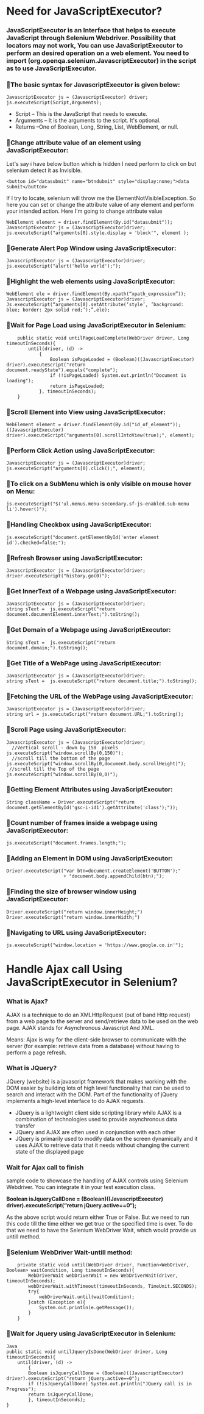 # Need for JavaScriptExecutor? 

### JavaScriptExecutor is an Interface that helps to execute JavaScript through Selenium Webdriver. Possibility that locators may not work, You can use JavaScriptExecutor to perform an desired operation on a web element. You need to import (org.openqa.selenium.JavascriptExecutor) in the script as to use JavaScriptExecutor. 
### :dart:The basic syntax for JavascriptExecutor is given below: <br> 
```
JavascriptExecutor js = (JavascriptExecutor) driver;  
js.executeScript(Script,Arguments);
```
* Script – This is the JavaScript that needs to execute.
* Arguments – It is the arguments to the script. It's optional.
* Returns –One of Boolean, Long, String, List, WebElement, or null.
### :dart:Change attribute value of an element using JavaScriptExecutor: 
Let's say i have below button which is hidden I need perform to click on but selenium detect it as Invisible.
```
<button id="datasubmit" name="btndubmit" style="display:none;">data submit</button>
```
If I try to locate, selenium will throw me the ElementNotVisibleException. So here you can set or change the attribute value of any element and perform your intended action. Here I'm going to change attribute value
```
WebElement element = driver.findElement(By.id("datasubmit"));
JavascriptExecutor js = (JavascriptExecutor)driver;
js.executeScript("arguments[0].style.display = 'block'", element );
```
### :dart:Generate Alert Pop Window using JavaScriptExecutor: 
```
JavascriptExecutor js = (JavascriptExecutor)driver;
js.executeScript("alert('hello world');");
```
### :dart:Highlight the web elements using JavaScriptExecutor: 
```
WebElement ele = driver.findElement(By.xpath(“xpath_expression”));
JavascriptExecutor js = (JavascriptExecutor)driver;
Js.executeScript(“arguments[0].setAttribute(‘style’, ’background: blue; border: 2px solid red;’);”,ele);
```
### :dart:Wait for Page Load using JavaScriptExecutor in Selenium: 
```
	public static void untilPageLoadComplete(WebDriver driver, Long timeoutInSeconds){
		until(driver, (d) ->
			{
				Boolean isPageLoaded = (Boolean)((JavascriptExecutor) driver).executeScript("return document.readyState").equals("complete");
				if (!isPageLoaded) System.out.println("Document is loading");
				return isPageLoaded;
			}, timeoutInSeconds);
	}
```
### :dart:Scroll Element into View using JavaScriptExecutor: 
```
WebElement element = driver.findElement(By.id("id_of_element"));
((JavascriptExecutor) driver).executeScript("arguments[0].scrollIntoView(true);", element);
```
### :dart:Perform Click Action using JavaScriptExecutor: 
```
JavascriptExecutor js = (JavascriptExecutor)driver;
js.executeScript("arguments[0].click();", element);
```
### :dart:To click on a SubMenu which is only visible on mouse hover on Menu: 
```
js.executeScript("$('ul.menus.menu-secondary.sf-js-enabled.sub-menu li').hover()");
```
### :dart:Handling Checkbox using JavaScriptExecutor: 
```
js.executeScript("document.getElementById('enter element id').checked=false;");
```
### :dart:Refresh Browser using JavaScriptExecutor: 
```
JavascriptExecutor js = (JavascriptExecutor)driver;
driver.executeScript("history.go(0)");
```
### :dart:Get InnerText of a Webpage using JavaScriptExecutor: 
```
JavascriptExecutor js = (JavascriptExecutor)driver;
string sText =  js.executeScript("return document.documentElement.innerText;").toString();
```
### :dart:Get Domain of a Webpage using JavaScriptExecutor: 
```
String sText =  js.executeScript("return document.domain;").toString();
```
### :dart:Get Title of a WebPage using JavaScriptExecutor: 
```
JavascriptExecutor js = (JavascriptExecutor)driver;
string sText =  js.executeScript("return document.title;").toString();
```
### :dart:Fetching the URL of the WebPage using JavaScriptExecutor: 
```
JavascriptExecutor js = (JavascriptExecutor)driver;
string url = js.executeScript("return document.URL;").toString();
```
### :dart:Scroll Page using JavaScriptExecutor: 
```
JavascriptExecutor js = (JavascriptExecutor)driver;
  //Vertical scroll - down by 150  pixels
js.executeScript("window.scrollBy(0,150)");
  //scroll till the bottom of the page 
js.executeScript("window.scrollBy(0,document.body.scrollHeight)");
 //scroll till the Top of the page 
js.executeScript("window.scrollBy(0,0)");
```
### :dart:Getting Element Attributes using JavaScriptExecutor: 
```
String className = Driver.executeScript("return document.getElementById('gsc-i-id1').getAttribute('class');"));
```
### :dart:Count number of frames inside a webpage using JavaScriptExecutor: 
```
js.executeScript("document.frames.length;");
```
### :dart:Adding an Element in DOM using JavaScriptExecutor: 
```
Driver.executeScript("var btn=document.createElement('BUTTON');"
                     + "document.body.appendChild(btn);");
```
### :dart:Finding the size of browser window using JavaScriptExecutor: 
```
Driver.executeScript("return window.innerHeight;")
Driver.executeScript("return window.innerWidth;")
```
### :dart:Navigating to URL using JavaScriptExecutor: 
```
js.executeScript("window.location = 'https://www.google.co.in'");
```
# Handle Ajax call Using JavaScriptExecutor in Selenium? 
### What is Ajax?
AJAX is a technique to do an XMLHttpRequest (out of band Http request) from a web page to the server and send/retrieve data to be used on the web page. AJAX stands for Asynchronous Javascript And XML.

Means: Ajax is way for the client-side browser to communicate with the server (for example: retrieve data from a database) without having to perform a page refresh.
### What is JQuery?
JQuery (website) is a javascript framework that makes working with the DOM easier by building lots of high level functionality that can be used to search and interact with the DOM. Part of the functionality of jQuery implements a high-level interface to do AJAX requests. 

* JQuery is a lightweight client side scripting library while AJAX is a combination of technologies used to provide asynchronous data transfer
* JQuery and AJAX are often used in conjunction with each other
* JQuery is primarily used to modify data on the screen dynamically and it uses AJAX to retrieve data that it needs without changing the current state of the displayed page

### Wait for Ajax call to finish
sample code to showcase the handling of AJAX controls using Selenium Webdriver. You can integrate it in your test execution class.

<strong> Boolean isJqueryCallDone = (Boolean)((JavascriptExecutor) driver).executeScript(“return jQuery.active==0“); </strong>

As the above script would return either True or False. But we need to run this code till the time either we get true or the specified time is over. To do that we need to have the Selenium WebDriver Wait, which would provide us untill method.

### :dart:Selenium WebDriver Wait-untill method: <br> 
```
	private static void until(WebDriver driver, Function<WebDriver, Boolean> waitCondition, Long timeoutInSeconds){
		WebDriverWait webDriverWait = new WebDriverWait(driver, timeoutInSeconds);
		webDriverWait.withTimeout(timeoutInSeconds, TimeUnit.SECONDS);
		try{
			webDriverWait.until(waitCondition);
		}catch (Exception e){
			System.out.println(e.getMessage());
		}          
	}
```
### :dart:Wait for Jquery using JavaScriptExecutor in Selenium: <br> 
```
Java
public static void untilJqueryIsDone(WebDriver driver, Long timeoutInSeconds){
	until(driver, (d) ->
		{
		Boolean isJqueryCallDone = (Boolean)((JavascriptExecutor) driver).executeScript("return jQuery.active==0");
		if (!isJqueryCallDone) System.out.println("JQuery call is in Progress");
		return isJqueryCallDone;
		}, timeoutInSeconds);
}
```




